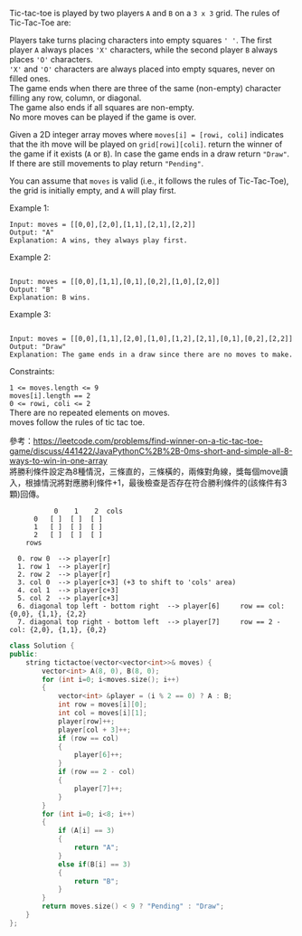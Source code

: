Tic-tac-toe is played by two players ``A`` and ``B`` on a ``3 x 3`` grid. The rules of Tic-Tac-Toe are:

Players take turns placing characters into empty squares ``' '``.
The first player ``A`` always places ``'X'`` characters, while the second player ``B`` always places ``'O'`` characters.  
``'X'`` and ``'O'`` characters are always placed into empty squares, never on filled ones.  
The game ends when there are three of the same (non-empty) character filling any row, column, or diagonal.  
The game also ends if all squares are non-empty.  
No more moves can be played if the game is over.  
  
Given a 2D integer array moves where ``moves[i] = [rowi, coli]`` indicates that the ith move will be played on ``grid[rowi][coli]``. return the winner of the game if it exists (``A`` or ``B``). In case the game ends in a draw return ``"Draw"``. If there are still movements to play return ``"Pending"``.  

You can assume that ``moves`` is valid (i.e., it follows the rules of Tic-Tac-Toe), the grid is initially empty, and ``A`` will play first.  
   
 
  
Example 1:

```
Input: moves = [[0,0],[2,0],[1,1],[2,1],[2,2]]
Output: "A"
Explanation: A wins, they always play first.
```
Example 2:
```

Input: moves = [[0,0],[1,1],[0,1],[0,2],[1,0],[2,0]]
Output: "B"
Explanation: B wins.
```
Example 3:
```

Input: moves = [[0,0],[1,1],[2,0],[1,0],[1,2],[2,1],[0,1],[0,2],[2,2]]
Output: "Draw"
Explanation: The game ends in a draw since there are no moves to make.
 ```

Constraints:  
  
``1 <= moves.length <= 9``  
``moves[i].length == 2``  
``0 <= rowi, coli <= 2``  
There are no repeated elements on moves.  
moves follow the rules of tic tac toe.  
  
參考：https://leetcode.com/problems/find-winner-on-a-tic-tac-toe-game/discuss/441422/JavaPythonC%2B%2B-0ms-short-and-simple-all-8-ways-to-win-in-one-array  
將勝利條件設定為8種情況，三條直的，三條橫的，兩條對角線，獎每個move讀入，根據情況將對應勝利條件+1，最後檢查是否存在符合勝利條件的(該條件有3顆)回傳。  

```
           0    1    2  cols
      0   [ ]  [ ]  [ ]
      1   [ ]  [ ]  [ ]
      2   [ ]  [ ]  [ ]
    rows

  0. row 0  --> player[r]
  1. row 1  --> player[r] 
  2. row 2  --> player[r]
  3. col 0  --> player[c+3] (+3 to shift to 'cols' area)
  4. col 1  --> player[c+3]
  5. col 2  --> player[c+3]
  6. diagonal top left - bottom right  --> player[6]     row == col:   {0,0}, {1,1}, {2,2}
  7. diagonal top right - bottom left  --> player[7]     row == 2 - col: {2,0}, {1,1}, {0,2}
```
```c++
class Solution {
public:
    string tictactoe(vector<vector<int>>& moves) {
        vector<int> A(8, 0), B(8, 0);
        for (int i=0; i<moves.size(); i++)
        {
            vector<int> &player = (i % 2 == 0) ? A : B;
            int row = moves[i][0];
            int col = moves[i][1];
            player[row]++;
            player[col + 3]++;
            if (row == col)
            {
                player[6]++;
            }
            if (row == 2 - col)
            {
                player[7]++;
            }
        }
        for (int i=0; i<8; i++)
        {
            if (A[i] == 3)
            {
                return "A";
            }
            else if(B[i] == 3)
            {
                return "B";
            }
        }
        return moves.size() < 9 ? "Pending" : "Draw";
    }
};
```

